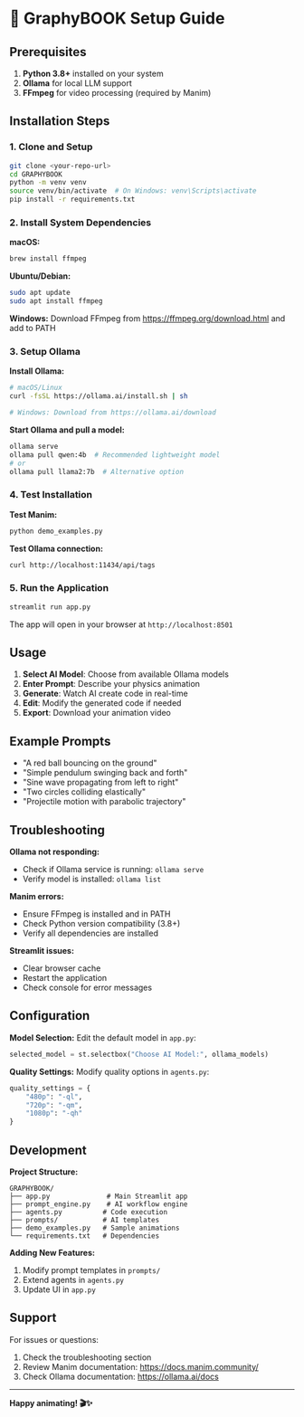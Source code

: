 # 🚀 GraphyBOOK Setup Guide

## Prerequisites

1. **Python 3.8+** installed on your system
2. **Ollama** for local LLM support
3. **FFmpeg** for video processing (required by Manim)

## Installation Steps

### 1. Clone and Setup
```bash
git clone <your-repo-url>
cd GRAPHYBOOK
python -m venv venv
source venv/bin/activate  # On Windows: venv\Scripts\activate
pip install -r requirements.txt
```

### 2. Install System Dependencies

**macOS:**
```bash
brew install ffmpeg
```

**Ubuntu/Debian:**
```bash
sudo apt update
sudo apt install ffmpeg
```

**Windows:**
Download FFmpeg from https://ffmpeg.org/download.html and add to PATH

### 3. Setup Ollama

**Install Ollama:**
```bash
# macOS/Linux
curl -fsSL https://ollama.ai/install.sh | sh

# Windows: Download from https://ollama.ai/download
```

**Start Ollama and pull a model:**
```bash
ollama serve
ollama pull qwen:4b  # Recommended lightweight model
# or
ollama pull llama2:7b  # Alternative option
```

### 4. Test Installation

**Test Manim:**
```bash
python demo_examples.py
```

**Test Ollama connection:**
```bash
curl http://localhost:11434/api/tags
```

### 5. Run the Application

```bash
streamlit run app.py
```

The app will open in your browser at `http://localhost:8501`

## Usage

1. **Select AI Model**: Choose from available Ollama models
2. **Enter Prompt**: Describe your physics animation
3. **Generate**: Watch AI create code in real-time
4. **Edit**: Modify the generated code if needed
5. **Export**: Download your animation video

## Example Prompts

- "A red ball bouncing on the ground"
- "Simple pendulum swinging back and forth"
- "Sine wave propagating from left to right"
- "Two circles colliding elastically"
- "Projectile motion with parabolic trajectory"

## Troubleshooting

**Ollama not responding:**
- Check if Ollama service is running: `ollama serve`
- Verify model is installed: `ollama list`

**Manim errors:**
- Ensure FFmpeg is installed and in PATH
- Check Python version compatibility (3.8+)
- Verify all dependencies are installed

**Streamlit issues:**
- Clear browser cache
- Restart the application
- Check console for error messages

## Configuration

**Model Selection:**
Edit the default model in `app.py`:
```python
selected_model = st.selectbox("Choose AI Model:", ollama_models)
```

**Quality Settings:**
Modify quality options in `agents.py`:
```python
quality_settings = {
    "480p": "-ql",
    "720p": "-qm", 
    "1080p": "-qh"
}
```

## Development

**Project Structure:**
```
GRAPHYBOOK/
├── app.py              # Main Streamlit app
├── prompt_engine.py    # AI workflow engine
├── agents.py          # Code execution
├── prompts/           # AI templates
├── demo_examples.py   # Sample animations
└── requirements.txt   # Dependencies
```

**Adding New Features:**
1. Modify prompt templates in `prompts/`
2. Extend agents in `agents.py`
3. Update UI in `app.py`

## Support

For issues or questions:
1. Check the troubleshooting section
2. Review Manim documentation: https://docs.manim.community/
3. Check Ollama documentation: https://ollama.ai/docs

---

**Happy animating! 🎬✨**
